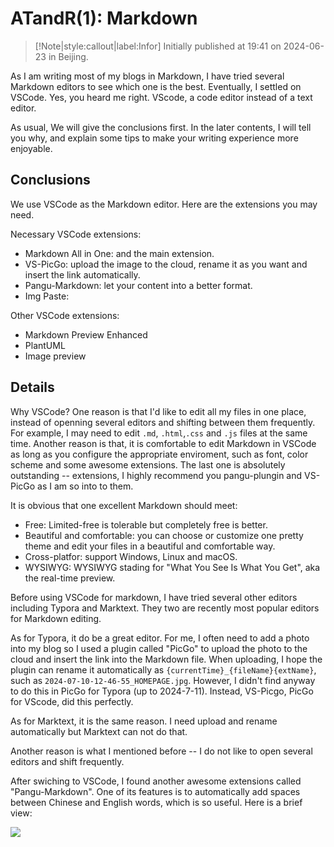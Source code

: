 # ATandR(1): Markdown


> [!Note|style:callout|label:Infor]
Initially published at 19:41 on 2024-06-23 in Beijing.


As I am writing most of my blogs in Markdown, I have tried several Markdown editors to see which one is the best. Eventually, I settled on VSCode. Yes, you heard me right. VScode, a code editor instead of a text editor. 

As usual, We will give the conclusions first. In the later contents, I will tell you why, and explain some tips to make your writing experience more enjoyable.

## Conclusions

We use VSCode as the Markdown editor. Here are the extensions you may need.

Necessary VSCode extensions:
- Markdown All in One: and the main extension.
- VS-PicGo: upload the image to the cloud, rename it as you want and insert the link automatically.
- Pangu-Markdown: let your content into a better format.
- Img Paste: 

Other VSCode extensions:
- Markdown Preview Enhanced
- PlantUML
- Image preview


## Details

Why VSCode? One reason is that I'd like to edit all my files in one place, instead of openning several editors and shifting between them frequently. For example, I may need to edit `.md`, `.html`,`.css` and `.js` files at the same time. Another reason is that, it is comfortable to edit Markdown in VSCode as long as you configure the appropriate enviroment, such as font, color scheme and some awesome extensions. The last one is absolutely outstanding -- extensions, I highly recommend you pangu-plungin and VS-PicGo as I am so into to them.

It is obvious that one excellent Markdown should meet:
- Free: Limited-free is tolerable but completely free is better. 
- Beautiful and comfortable: you can choose or customize one pretty theme and edit your files in a beautiful and comfortable way.
- Cross-platfor: support Windows, Linux and macOS.
- WYSIWYG: WYSIWYG stading for "What You See Is What You Get", aka the real-time preview.

Before using VSCode for markdown, I have tried several other editors including Typora and Marktext. They two are recently most popular editors for Markdown editing. 

As for Typora, it do be a great editor. For me, I often need to add a photo into my blog so I used a plugin called "PicGo" to upload the photo to the cloud and insert the link into the Markdown file. When uploading, I hope the plugin can rename it automatically as `{currentTime}_{fileName}{extName}`, such as `2024-07-10-12-46-55_HOMEPAGE.jpg`. However, I didn't find anyway to do this in PicGo for Typora (up to 2024-7-11). Instead, VS-Picgo, PicGo for VScode, did this perfectly. 

As for Marktext, it is the same reason. I need upload and rename automatically but Marktext can not do that.

Another reason is what I mentioned before -- I do not like to open several editors and shift frequently.

After swiching to VSCode, I found another awesome extensions called "Pangu-Markdown". One of its features is to automatically add spaces between Chinese and English words, which is so useful. Here is a brief view:

<div class="center"><img src="https://imagebank-0.oss-cn-beijing.aliyuncs.com/VS-PicGo/2024-07-11-13-06-20_ATandR(1)-Markdown.jpg"/></div>



